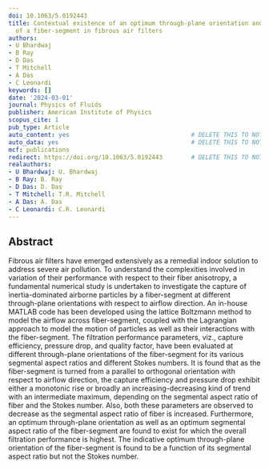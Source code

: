 ```yaml
---
doi: 10.1063/5.0192443
title: Contextual existence of an optimum through-plane orientation and aspect ratio
  of a fiber-segment in fibrous air filters
authors:
- U Bhardwaj
- B Ray
- D Das
- T Mitchell
- A Das
- C Leonardi
keywords: []
date: '2024-03-01'
journal: Physics of Fluids
publisher: American Institute of Physics
scopus_cite: 1
pub_type: Article
auto_content: yes                                  # DELETE THIS TO NOT AUTO GENERATE CONTENT
auto_data: yes                                     # DELETE THIS TO NOT AUTO GENERATE METADATA
mcf: publications
redirect: https://doi.org/10.1063/5.0192443        # DELETE THIS TO NOT REDIRECT
realauthors:
- U Bhardwaj: U. Bhardwaj
- B Ray: B. Ray
- D Das: D. Das
- T Mitchell: T.R. Mitchell
- A Das: A. Das
- C Leonardi: C.R. Leonardi
---
```



## Abstract
Fibrous air filters have emerged extensively as a remedial indoor solution to address severe air pollution. To understand the complexities involved in variation of their performance with respect to their fiber anisotropy, a fundamental numerical study is undertaken to investigate the capture of inertia-dominated airborne particles by a fiber-segment at different through-plane orientations with respect to airflow direction. An in-house MATLAB code has been developed using the lattice Boltzmann method to model the airflow across fiber-segment, coupled with the Lagrangian approach to model the motion of particles as well as their interactions with the fiber-segment. The filtration performance parameters, viz., capture efficiency, pressure drop, and quality factor, have been evaluated at different through-plane orientations of the fiber-segment for its various segmental aspect ratios and different Stokes numbers. It is found that as the fiber-segment is turned from a parallel to orthogonal orientation with respect to airflow direction, the capture efficiency and pressure drop exhibit either a monotonic rise or broadly an increasing-decreasing kind of trend with an intermediate maximum, depending on the segmental aspect ratio of fiber and the Stokes number. Also, both these parameters are observed to decrease as the segmental aspect ratio of fiber is increased. Furthermore, an optimum through-plane orientation as well as an optimum segmental aspect ratio of the fiber-segment are found to exist for which the overall filtration performance is highest. The indicative optimum through-plane orientation of the fiber-segment is found to be a function of its segmental aspect ratio but not the Stokes number.
